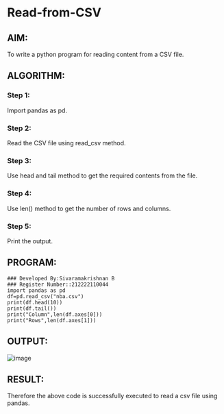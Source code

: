 # Read-from-CSV

## AIM:
To write a python program for reading content from a CSV file.

## ALGORITHM:
### Step 1:
Import pandas as pd.
### Step 2:
Read the CSV file using read_csv method.
### Step 3:
Use head and tail method to get the required contents from the file.
### Step 4:
Use len() method to get the number of rows and columns.
### Step 5:
Print the output.

## PROGRAM:
```
### Developed By:Sivaramakrishnan B
### Register Number::212222110044
import pandas as pd
df=pd.read_csv("nba.csv")
print(df.head(10))
print(df.tail())
print("Column",len(df.axes[0]))
print("Rows",len(df.axes[1]))
```

## OUTPUT:
![image](https://github.com/SivaramakrishnanBaskar/Read-from-CSV/assets/119476322/9b051e29-ff8f-468d-8397-eedd93504e38)

## RESULT:
Therefore the above code is successfully executed to read a csv file using pandas.
